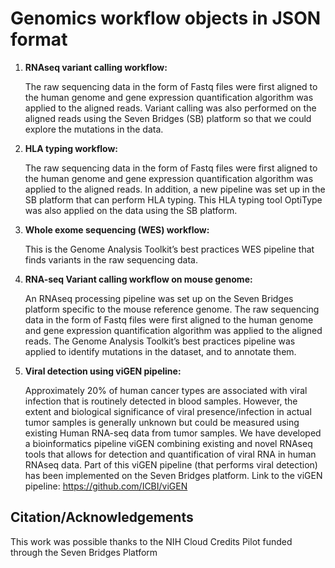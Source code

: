 
# Genomics workflow objects in JSON format

1. **RNAseq variant calling workflow:**
    
     The raw sequencing data in the form of Fastq files were first aligned to the human genome and gene expression quantification           algorithm was applied to the aligned reads. Variant calling was also performed on the aligned reads using the Seven Bridges (SB)         platform so that we could explore the mutations in the data.

2) **HLA typing workflow:**

    The raw sequencing data in the form of Fastq files were first aligned to the human genome and gene expression quantification algorithm  was applied to the aligned reads. In addition, a new pipeline was set up in the SB platform that can perform HLA typing. This HLA typing tool OptiType was also applied on the data using the SB platform.
    
3) **Whole exome sequencing (WES) workflow:**

    This is the Genome Analysis Toolkit’s best practices WES pipeline that finds variants in the raw sequencing data.
  
4) **RNA-seq Variant calling workflow on mouse genome:**

      An RNAseq processing pipeline was set up on the Seven Bridges platform specific to the mouse reference genome. The raw sequencing         data in the form of Fastq files were first aligned to the human genome and gene expression quantification algorithm was applied to          the aligned reads. The Genome Analysis Toolkit’s best practices pipeline was applied to identify mutations in the dataset, and to           annotate them. 

5) **Viral detection using viGEN pipeline:**

    Approximately 20% of human cancer types are associated with viral infection that is routinely detected in blood samples. However, the     extent and biological significance of viral presence/infection in actual tumor samples is generally unknown but could be measured using     existing Human RNA-seq data from tumor samples. We have developed a bioinformatics pipeline viGEN combining existing and novel RNAseq   tools that allows for detection and quantification of viral RNA in human RNAseq data. Part of this viGEN pipeline (that performs viral      detection) has been implemented on the Seven Bridges platform. Link to the viGEN pipeline: https://github.com/ICBI/viGEN
    
## Citation/Acknowledgements
This work was possible thanks to the NIH Cloud Credits Pilot funded through the Seven Bridges Platform

